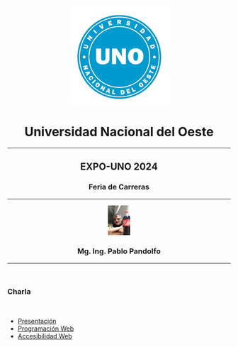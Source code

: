 <div align="center">
<div><img src="img/logo.png"/></div>
<div><h1>Universidad Nacional del Oeste</h1></div>
</div>

---

<div align="center">
  <h2>EXPO-UNO 2024</h2>
  <h3>Feria de Carreras</h3>

</div>

---

<div align="center">
<div><img src="img/yo.jpeg" width="50"/></div>
<div><h3>Mg. Ing. Pablo Pandolfo</h3></div>
</div>

---

<br>

### Charla

<br>

* [Presentación](doc/yo.md)
* [Programación Web](doc/pweb.md)
* [Accesibilidad Web](doc/a11y.md)
